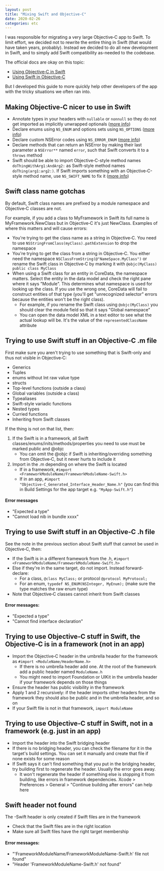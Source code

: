 ```yaml
---
layout: post
title: "Mixing Swift and Objective‑C"
date: 2020-02-26
categories: etc
---
```


I was responsible for migrating a very large Objective‑C app to Swift. To limit
effort, we decided not to rewrite the entire thing in Swift (that would have
taken years, probably). Instead we decided to do all new development in Swift,
and to simply add Swift compatibility as-needed to the codebase.

The official docs are okay on this topic:

* [Using Objective‑C in Swift][objcinswift]
* [Using Swift in Objective‑C][swiftinobjc]

[objcinswift]: https://developer.apple.com/documentation/swift/imported_c_and_objective-c_apis/importing_objective-c_into_swift
[swiftinobjc]: https://developer.apple.com/documentation/swift/imported_c_and_objective-c_apis/importing_swift_into_objective-c

But I developed this guide to more quickly help other developers of the app with
the tricky situations we often ran into.

## Making Objective‑C nicer to use in Swift

* Annotate types in your headers with `nullable` or `nonnull` so they do not get
  imported as implicitly unwrapped optionals ([more info][nullable])
* Declare enums using `NS_ENUM` and options sets using `NS_OPTIONS` ([more
  info][enums])
* Declare custom NSError codes using `NS_ERROR_ENUM` ([more info][error])
* Declare methods that can return an NSError by making their last parameter a
  `NSError**` named `error`, such that Swift converts it to a `throws` method
* Swift should be able to import Objective‑C-style method
  names `doThingWithArg1:AndArg2:` as Swift-style method names
  `doThing(arg1:arg2:)`. If Swift imports something with an Objective‑C-style
  method name, use `NS_SWIFT_NAME` to fix it ([more info][names])

[nullable]: https://developer.apple.com/documentation/swift/objective-c_and_c_code_customization/designating_nullability_in_objective-c_apis
[enums]: https://nshipster.com/ns_enum-ns_options/
[error]: https://developer.apple.com/documentation/swift/cocoa_design_patterns/handling_cocoa_errors_in_swift
[names]: https://developer.apple.com/documentation/swift/objective-c_and_c_code_customization/renaming_objective-c_apis_for_swift

## Swift class name gotchas

By default, Swift class names are prefixed by a module namespace and Objective‑C
classes are not.

For example, if you add a class to MyFramework in Swift its full name is
MyFramework.NewClass but in Objective‑C it's just NewClass. Examples of where
this matters and will cause errors:

* You're trying to get the class name as a string in Objective‑C. You need to
  use `NSStringFromClass(myClass).pathExtension` to drop the namespace
* You're trying to get the class from a string in Objective‑C. You either need
  the namespace `NSClassFromString(@"NameSpace.MyClass")` or rename the Swift
  class in Objective‑C by marking it with `@objc(MyClass) public class MyClass`
* When using a Swift class for an entity in CoreData, the namespace matters.
  Select the entity in the data model and check the right pane where it says
  "Module". This determines what namespace is used for looking up the class. If
  you use the wrong one, CoreData will fail to construct entities of that type
  (you'll get "unrecognized selector" errors because the entities won't be the
  right class).
  * For example, if you rename the Swift class using `@objc(MyClass)` you should
    clear the module field so that it says "Global namespace"
  * You can open the data model XML in a text editor to see what the actual
    lookup will be. It's the value of the `representedClassName` attribute

## Trying to use Swift stuff in an Objective‑C .m file

First make sure you aren't trying to use something that is Swift-only and thus
not visible in Objective‑C:

* Generics
* Tuples
* enums without Int raw value type
* structs
* Top-level functions (outside a class)
* Global variables (outside a class)
* Typealiases
* Swift-style variadic functions
* Nested types
* Curried functions
* Inheriting from Swift classes

If the thing is not on that list, then:

1. If the Swift is in a framework, all Swift
   classes/enums/inits/methods/properties you need to use must be marked public
   and @objc
   * You can omit the @objc if Swift is inheriting/overriding something from
     Objective‑C, but it never hurts to include it
2. Import in the .m depending on where the Swift is located
   * If in a framework, `#import
     <FrameworkModuleName/FrameworkModuleName-Swift.h>`
   * If in an app, `#import "Objective‑C_Generated_Interface_Header_Name.h"`
     (you can find this in Build Settings for the app target e.g.
     `"MyApp-Swift.h"`)

#### Error messages

* "Expected a type"
* "Cannot load nib in bundle xxxx"

## Trying to use Swift stuff in an Objective‑C .h file

See the note in the previous section about Swift stuff that cannot be used in
Objective‑C, then:

* If the Swift is in a different framework from the .h, `#import
  <FrameworkModuleName/FrameworkModuleName-Swift.h>`
* Else if they're in the same target, do not import. Instead forward-declare:
  * For a class, `@class MyClass;` or protocol `@protocol MyProtocol;`
  * For an enum, `typedef NS_ENUM(NSInteger, MyEnum);` (make sure the type
    matches the raw enum type)
* Note that Objective‑C classes cannot inherit from Swift classes

#### Error messages:

* "Expected a type"
* "Cannot find interface declaration"

## Trying to use Objective‑C stuff in Swift, the Objective‑C is in a framework (not in an app)

* Import the Objective‑C header in the umbrella header for the framework as
  `#import <ModuleName/HeaderName.h>`
  * If there is no umbrella header add one. At the root of the framework add a
    public header named `ModuleName.h`
  * You might need to import Foundation or UIKit in the umbrella header if your
    framework depends on those things
* Ensure the header has public visibility in the framework
* Apply 1 and 2 recursively: if the header imports other headers from the
  framework they should also be public and in the umbrella header, and so on
* If your Swift file is not in that framework, `import ModuleName`

## Trying to use Objective‑C stuff in Swift, not in a framework (e.g. just in an app)

* Import the header into the Swift bridging header
* If there is no bridging header, you can check the filename for it in the
  target's build settings. You can set it manually and create that file if none
  exists for some reason
* If Swift says it can't find something that you put in the bridging header, try
  building first to regenerate the header. Usually the error goes away.
  * It won't regenerate the header if something else is stopping it from
    building, like errors in framework dependencies. Xcode > Preferences >
    General > "Continue building after errors" can help here

## Swift header not found

The -Swift header is only created if Swift files are in the framework

* Check that the Swift files are in the right location
* Make sure all Swift files have the right target membership

#### Error messages:

* "'FrameworkModuleName/FrameworkModuleName-Swift.h' file not found"
* "Header 'FrameworkModuleName-Swift.h' not found"
